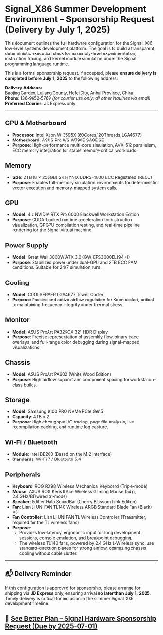 # Signal_X86 Summer Development Environment – Sponsorship Request (Delivery by July 1, 2025)

This document outlines the full hardware configuration for the Signal_X86 low-level systems development platform. The goal is to build a transparent, deterministic execution stack for assembly-level experimentation, instruction tracing, and kernel module simulation under the Signal programming language runtime.

This is a formal sponsorship request. If accepted, please **ensure delivery is completed before July 1, 2025** to the following address:

**Delivery Address:**  
Baojing Garden, Lujiang County, Hefei City, Anhui Province, China  
**Phone:** 136‑9652‑5769 *(for courier use only; all other inquiries via email)*  
**Preferred Courier:** JD Express only

---

## CPU & Motherboard

- **Processor**: Intel Xeon W-3595X (60Cores,120Threads,LGA4677)
- **Motherboard**: ASUS Pro WS W790E SAGE SE
- **Purpose**: High-performance multi-core simulation, AVX-512 parallelism, ECC memory integration for stable memory-critical workloads.

## Memory

- **Size**: 2TB (8 × 256GB) SK HYNIX DDR5-4800 ECC Registered (RECC)
- **Purpose**: Enables full-memory simulation environments for deterministic vector execution and memory-mapped system calls.

## GPU

- **Model**: 4 x NVIDIA RTX Pro 6000 Blackwell Workstation Edition
- **Purpose**: CUDA-backed runtime acceleration for instruction visualization, GPGPU compilation testing, and real-time pipeline rendering for the Signal virtual machine.

## Power Supply

- **Model**: Great Wall 3000W ATX 3.0 (GW-EPS3000BL(94+))
- **Purpose**: Stabilized power under dual-GPU and 2TB ECC RAM conditions. Suitable for 24/7 simulation runs.

## Cooling

- **Model**: COOLSERVER LGA4677 Tower Cooler
- **Purpose**: Passive and active airflow regulation for Xeon socket, critical to maintaining frequency integrity under thermal stress.

## Monitor

- **Model**: ASUS ProArt PA32KCX 32" HDR Display
- **Purpose**: Precise representation of assembly flow, binary trace overlays, and full-range color debugging during signal-mapped visualizations.

## Chassis

- **Model**: ASUS ProArt PA602 (White Wood Edition)
- **Purpose**: High airflow support and component spacing for workstation-class builds.

## Storage

- **Model**: Samsung 9100 PRO NVMe PCIe Gen5
- **Capacity**: 4TB x 2
- **Purpose**: High-throughput I/O tracing, page file analysis, live recompilation caching, and runtime log capture.

## Wi-Fi / Bluetooth

- **Module**: Intel BE200 (Based on the M.2 interface)
- **Standards**: Wi-Fi 7 / Bluetooth 5.4

## Peripherals

- **Keyboard**: ROG RX98 Wireless Mechanical Keyboard (Triple‑mode)
- **Mouse**: ASUS ROG Keris II Ace Wireless Gaming Mouse (54 g, 2.4 GHz/BT/wired tri‑mode)  
- **Speaker**: Edifier Halo SoundBar (Cherry Blossom Pink Edition)
- **Fan**: Lian Li UNI FAN TL140 Wireless ARGB Standard Blade Fan (Black) ×3  
- **Fan Controller**: Lian Li UNI FAN TL Wireless Controller (Transmitter, required for the TL wireless fans) 
- **Purpose**: 
   - Provides low-latency, ergonomic input for long development sessions, console emulation, and breakpoint debugging.
   - The wireless TL140 fans, powered by 2.4 GHz L‑Wireless sync, use standard-direction blades for strong airflow, optimizing chassis cooling without cable clutter. 

---

## 📬 Delivery Reminder

If this configuration is approved for sponsorship, please arrange for shipping via **JD Express** only, ensuring arrival **no later than July 1, 2025**. Timely delivery is critical for inclusion in the summer Signal_X86 development timeline.

## 🔷 [See Better Plan – Signal Hardware Sponsorship Request (Due by 2025-07-01)](Signal_Hardware_Sponsorship_Request_Please_Arrive_Before_2025-07-01.md)

